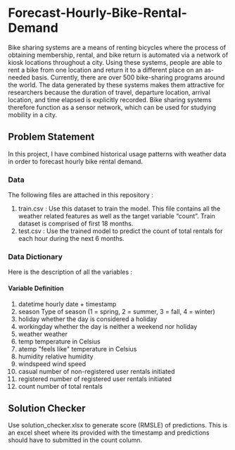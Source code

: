 # Forecast-Hourly-Bike-Rental-Demand
Bike sharing systems are a means of renting bicycles where the process of obtaining membership, rental, and bike return is automated via a network of kiosk locations throughout a city. Using these systems, people are able to rent a bike from one location and return it to a different place on an as-needed basis. Currently, there are over 500 bike-sharing programs around the world. The data generated by these systems makes them attractive for researchers because the duration of travel, departure location, arrival location, and time elapsed is explicitly recorded. Bike sharing systems therefore function as a sensor network, which can be used for studying mobility in a city.

## Problem Statement
In this project, I have combined historical usage patterns with weather data in order to forecast hourly bike rental demand.
### Data
The following files are attached in this repository :
1. train.csv : Use this dataset to train the model. This file contains all the weather related features as well as the target variable “count”. Train dataset is comprised of first 18 months.
2. test.csv : Use the trained model to predict the count of total rentals for each hour during the next 6 months.

### Data Dictionary
Here is the description of all the variables :
#### Variable Definition
   1. datetime hourly                  date + timestamp
   2. season                           Type of season (1 = spring, 2 = summer, 3 = fall, 4 = winter)
   3. holiday                          whether the day is considered a holiday
   4. workingday                       whether the day is neither a weekend nor holiday
   5. weather weather
   6. temp                             temperature in Celsius
   7. atemp                            "feels like" temperature in Celsius
   8. humidity                         relative humidity
   9. windspeed                        wind speed
   10. casual                          number of non-registered user rentals initiated
   11. registered                      number of registered user rentals initiated
   12. count                           number of total rentals
   
## Solution Checker
Use solution_checker.xlsx to generate score (RMSLE) of predictions. This is an excel sheet where its provided with the timestamp and predictions should have to submitted in the count column.
